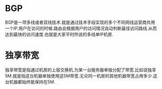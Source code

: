 # BGP
BGP是一项多线或者双线技术.就是通过技术手段实现的多个不同网线运营商共用一个IP.用户在访问的时候.路由会根据用户的访问情况自动判断最佳访问路线.从而达到最快的访问速度.也就是大家平时所说的多线单IP机房.
# 独享带宽
独享带宽是指通过机房的上层交换机.为某一台服务器单独分配了带宽.比如说独享5M.就是指这台机器单独使用这5M带宽.无论同一机房的其他机器带宽占用多少.这台机器都始终能保持在5M.